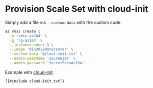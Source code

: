 # Provision Scale Set with cloud-init

Simply add a file via `--custom-data` with the custom code:

```sh
az vmss create \
  -n 'vmss-az104' \
  -g 'rg-az104' \
  --instance-count 1 \
  --image 'Win2022Datacenter' \
  --custom-data '@clout-init.txt' \
  --admin-username 'azureuser' \
  --admin-password 'SecretPassAz104!'
```

Example with [cloud-init](https://cloudbase-init.readthedocs.io/en/latest/index.html):

```
{{#include cloud-init.txt}}
```
